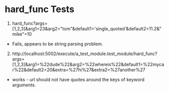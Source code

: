 # hard_func Tests
1. hard_func?args=[1,2,3]&arg1=23&arg2="tom"&default1='single_quoted'&default2=11.2&"mike"=10

* Fails, appears to be string parsing problem.

2. http://localhost:5002/execute/a_test_module.test_module/hard_func?args=[1,2,3]&arg1=%22dude%22&arg2=%22whereis%22&default1=%22mycar%22&default2=20&extra=%27hi%27&extra2=%27another%27 

* works - url should not have quotes around the keys of keyword arguments.
